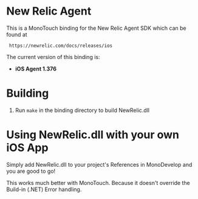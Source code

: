 New Relic Agent
==========

This is a MonoTouch binding for the New Relic Agent SDK which can be found at

     https://newrelic.com/docs/releases/ios

The current version of this binding is:
* **iOS Agent 1.376**

Building
========

1. Run `make` in the binding directory to build NewRelic.dll

Using NewRelic.dll with your own iOS App
==========================================

Simply add NewRelic.dll to your project's References in MonoDevelop and you
are good to go!

This works much better with MonoTouch. Because it doesn't override the Build-in (.NET) Error handling.

